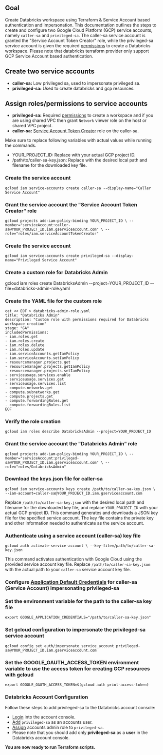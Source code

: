 ## Goal

Create Databricks workspace using Terraform & Service Account based authentication and impersonation.
This documentation outlines the steps to create and configure two Google Cloud Platform (GCP) service accounts, namely `caller-sa` and `privileged-sa`. The caller-sa service account is granted the "Service Account Token Creator" role, while the privileged-sa service account is given the required [permissions](https://docs.gcp.databricks.com/administration-guide/cloud-configurations/gcp/permissions.html#required-permissions-for-the-workspace-creator) to create a Databricks workspace. Please note that databricks terraform provider only support GCP Service Account based authentication.

## Create two service accounts

- **caller-sa:** Low privileged sa, used to impersonate privileged sa.
- **privileged-sa:** Used to create databricks and gcp resources.

## Assign roles/permissions to service accounts

- **privileged-sa:** Required [permissions](https://docs.gcp.databricks.com/administration-guide/cloud-configurations/gcp/permissions.html#required-permissions-for-the-workspace-creator) to create a workspace and if you are using shared VPC then grant `Network` viewer role on the host or shared VPC project.
- **caller-sa:** [Service Account Token Creator](https://cloud.google.com/iam/docs/understanding-roles#iam.serviceAccountTokenCreator) role on the caller-sa.

Make sure to replace following variables with actual values while running the commands.

- YOUR_PROJECT_ID: Replace with your actual GCP project ID.
- /path/to/caller-sa-key.json: Replace with the desired local path and filename for the downloaded key file.

### Create the service account

`gcloud iam service-accounts create caller-sa --display-name="Caller Service Account"`

### Grant the service account the "Service Account Token Creator" role
`gcloud projects add-iam-policy-binding YOUR_PROJECT_ID \
    --member="serviceAccount:caller-sa@YOUR_PROJECT_ID.iam.gserviceaccount.com" \
    --role="roles/iam.serviceAccountTokenCreator"`

### Create the service account
`gcloud iam service-accounts create privileged-sa --display-name="Privileged Service Account"`

### Create a custom role for Databricks Admin
gcloud iam roles create DatabricksAdmin --project=YOUR_PROJECT_ID --file=databricks-admin-role.yaml

### Create the YAML file for the custom role
```
cat << EOF > databricks-admin-role.yaml
title: "Databricks Admin"
description: "Custom role with permissions required for Databricks workspace creation"
stage: "GA"
includedPermissions:
- iam.roles.get
- iam.roles.create
- iam.roles.delete
- iam.roles.update
- iam.serviceAccounts.getIamPolicy
- iam.serviceAccounts.setIamPolicy
- resourcemanager.projects.get
- resourcemanager.projects.getIamPolicy
- resourcemanager.projects.setIamPolicy
- serviceusage.services.enable
- serviceusage.services.get
- serviceusage.services.list
- compute.networks.get
- compute.subnetworks.get
- compute.projects.get
- compute.forwardingRules.get
- compute.forwardingRules.list
EOF
```
### Verify the role creation
`gcloud iam roles describe DatabricksAdmin --project=YOUR_PROJECT_ID`


### Grant the service account the "Databricks Admin" role
`gcloud projects add-iam-policy-binding YOUR_PROJECT_ID \
    --member="serviceAccount:privileged-sa@YOUR_PROJECT_ID.iam.gserviceaccount.com" \
    --role="roles/DatabricksAdmin"`


### Download the keys.json file for caller-sa
`gcloud iam service-accounts keys create /path/to/caller-sa-key.json \
    --iam-account=caller-sa@YOUR_PROJECT_ID.iam.gserviceaccount.com`

Replace `/path/to/caller-sa-key.json` with the desired local path and filename for the downloaded key file, and replace `YOUR_PROJECT_ID` with your actual GCP project ID. This command generates and downloads a JSON key file for the specified service account. The key file contains the private key and other information needed to authenticate as the service account.

### Authenticate using a service account (caller-sa) key file
`gcloud auth activate-service-account \
    --key-file=/path/to/caller-sa-key.json`

This command activates authentication with Google Cloud using the provided service account key file. Replace `/path/to/caller-sa-key.json` with the actual path to your `caller-sa` service account key file.


### Configure [Application Default Credentials](https://cloud.google.com/docs/authentication/provide-credentials-adc) for caller-sa (Service Account) impersonating privileged-sa

### Set the environment variable for the path to the caller-sa key file
`export GOOGLE_APPLICATION_CREDENTIALS="/path/to/caller-sa-key.json"`

### Set gcloud configuration to impersonate the privileged-sa service account
`gcloud config set auth/impersonate_service_account privileged-sa@YOUR_PROJECT_ID.iam.gserviceaccount.com`

### Set the GOOGLE_OAUTH_ACCESS_TOKEN environment variable to use the access token for creating GCP resources with gcloud
`export GOOGLE_OAUTH_ACCESS_TOKEN=$(gcloud auth print-access-token)`

### Databricks Account Configuration

Follow these steps to add privileged-sa to the Databricks account console:

- [Login](https://docs.gcp.databricks.com/administration-guide/users-groups/users.html#manage-users-in-your-account) into the account console.
- [Add](https://docs.gcp.databricks.com/administration-guide/users-groups/users.html#add-users-to-your-account-using-the-account-console)  `privileged-sa` as an accounts user.
- [Assign](https://docs.gcp.databricks.com/administration-guide/users-groups/users.html#assign-account-admin-roles-to-a-user) accounts admin role to `privileged-sa`.
- Please note that you should add only **privileged-sa** as a **user** in the Databricks account console.

**You are now ready to run Terraform scripts.**